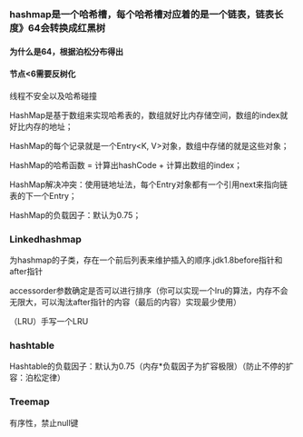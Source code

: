 ### hashmap是一个哈希槽，每个哈希槽对应着的是一个链表，链表长度》64会转换成红黑树


#### 为什么是64，根据泊松分布得出

#### 节点<6需要反树化

线程不安全以及哈希碰撞

HashMap是基于数组来实现哈希表的，数组就好比内存储空间，数组的index就好比内存的地址；

HashMap的每个记录就是一个Entry<K, V>对象，数组中存储的就是这些对象； 

HashMap的哈希函数 = 计算出hashCode + 计算出数组的index；

HashMap解决冲突：使用链地址法，每个Entry对象都有一个引用next来指向链表的下一个Entry；

HashMap的负载因子：默认为0.75；

### Linkedhashmap

为hashmap的子类，存在一个前后列表来维护插入的顺序.jdk1.8before指针和after指针

accessorder参数确定是否可以进行排序（你可以实现一个lru的算法，内存不会无限大，可以淘汰after指针的内容（最后的内容）实现最少使用）

（LRU）手写一个LRU

### hashtable

Hashtable的负载因子：默认为0.75（内存*负载因子为扩容极限）（防止不停的扩容：泊松定律）

### Treemap

有序性，禁止null键 

